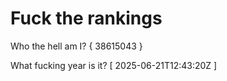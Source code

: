 # Fuck the rankings

Who the hell am I?
{ 38615043 }

What fucking year is it?
[ 2025-06-21T12:43:20Z ]
